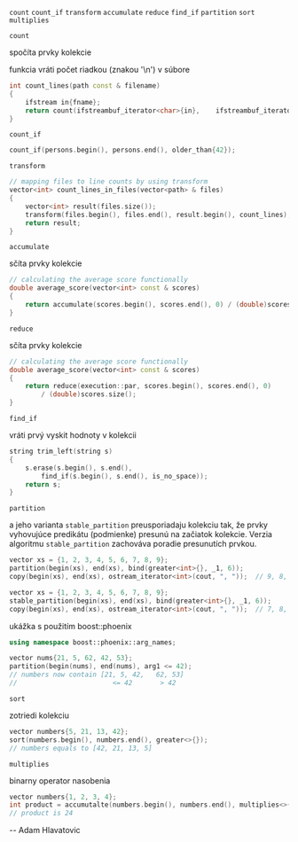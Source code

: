 `count`
`count_if`
`transform`
`accumulate`
`reduce`
`find_if`
`partition`
`sort`
`multiplies`


`count`

spočíta prvky kolekcie

funkcia vráti počet riadkou (znakou '\n') v súbore

``` c++
int count_lines(path const & filename) 
{
	ifstream in{fname};
	return count(ifstreambuf_iterator<char>{in},	ifstreambuf_iterator{},	'\n');
}
```

`count_if`

```c++
count_if(persons.begin(), persons.end(), older_than{42});
```



`transform`

```c++
// mapping files to line counts by using transform
vector<int> count_lines_in_files(vector<path> & files)
{
	vector<int> result(files.size());
	transform(files.begin(), files.end(), result.begin(), count_lines);
	return result;
}
```

`accumulate`

sčíta prvky kolekcie

```c++
// calculating the average score functionally
double average_score(vector<int> const & scores)
{
	return accumulate(scores.begin(), scores.end(), 0) / (double)scores.size();
}
```


`reduce`

sčíta prvky kolekcie

```c++
// calculating the average score functionally
double average_score(vector<int> const & scores)
{
	return reduce(execution::par, scores.begin(), scores.end(), 0) 
		/ (double)scores.size();
}
```


`find_if`

vráti prvý vyskit hodnoty v kolekcii

```c++
string trim_left(string s)
{
	s.erase(s.begin(), s.end(), 
		find_if(s.begin(), s.end(), is_no_space));
	return s;
}
```


`partition` 

a jeho varianta `stable_partition` preusporiadaju kolekciu tak, že prvky vyhovujúce predikátu (podmienke) presunú na začiatok kolekcie. Verzia algoritmu `stable_partition` zachováva poradie presunutích prvkou.

```c++
vector xs = {1, 2, 3, 4, 5, 6, 7, 8, 9};
partition(begin(xs), end(xs), bind(greater<int>{}, _1, 6));
copy(begin(xs), end(xs), ostream_iterator<int>(cout, ", "));  // 9, 8, 7, 4, 5, 6, 3, 2, 1,
```

```c++
vector xs = {1, 2, 3, 4, 5, 6, 7, 8, 9};
stable_partition(begin(xs), end(xs), bind(greater<int>{}, _1, 6));
copy(begin(xs), end(xs), ostream_iterator<int>(cout, ", "));  // 7, 8, 9, 1, 2, 3, 4, 5, 6,
```

ukážka s použitím boost::phoenix

```c++
using namespace boost::phoenix::arg_names;

vector nums{21, 5, 62, 42, 53};
partition(begin(nums), end(nums), arg1 <= 42);
// numbers now contain [21, 5, 42,   62, 53]
//                        <= 42       > 42
```



`sort`

zotriedi kolekciu

```c++
vector numbers{5, 21, 13, 42};
sort(numbers.begin(), numbers.end(), greater<>{});
// numbers equals to [42, 21, 13, 5]
```


`multiplies`

binarny operator nasobenia

```c++
vector numbers{1, 2, 3, 4};
int product = accumutalte(numbers.begin(), numbers.end(), multiplies<>{});
// product is 24
```



-- Adam Hlavatovic

